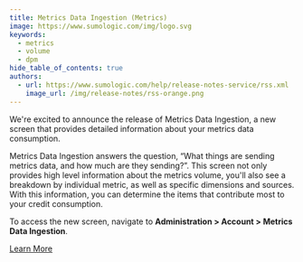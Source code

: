 ```yaml
---
title: Metrics Data Ingestion (Metrics)
image: https://www.sumologic.com/img/logo.svg
keywords:
  - metrics
  - volume
  - dpm
hide_table_of_contents: true
authors:
  - url: https://www.sumologic.com/help/release-notes-service/rss.xml
    image_url: /img/release-notes/rss-orange.png
---
```


We're excited to announce the release of Metrics Data Ingestion, a new screen that provides detailed information about your metrics data consumption.

Metrics Data Ingestion answers the question, “What things are sending metrics data, and how much are they sending?”. This screen not only provides high level information about the metrics volume, you'll also see a breakdown by individual metric, as well as specific dimensions and sources. With this information, you can determine the items that contribute most to your credit consumption.

To access the new screen, navigate to **Administration > Account > Metrics Data Ingestion**.

[Learn More](/docs/metrics/metrics-dpm)
